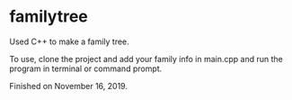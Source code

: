 # familytree
Used C++ to make a family tree. 

To use, clone the project and add your family info in main.cpp and run the program in terminal or command prompt.

Finished on November 16, 2019.

